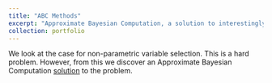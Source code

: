 ```yaml
---
title: "ABC Methods"
excerpt: "Approximate Bayesian Computation, a solution to interestingly hard problems"
collection: portfolio
---
```


We look at the case for non-parametric variable selection. This is a hard problem. However, from this we discover an Approximate Bayesian Computation [solution](https://arxiv.org/abs/1806.02304) to the problem. 
